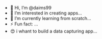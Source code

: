 - 👋 Hi, I’m @daims99
- 👀 I’m interested in creating apps...
- 🌱 I’m currently learning from scratch...
- ⚡ Fun fact: ...
- 😍 i whant to build a data capturing app...

<!---
daims99/daims99 is a ✨ special ✨ repository because its `README.md` (this file) appears on your GitHub profile.
You can click the Preview link to take a look at your changes.
--->
